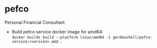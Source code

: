 # pefco
Personal Financial Consultant

- Build pefco service docker image for amd64:  
`docker buildx build --platform linux/amd64 -t gerdooshell/pefco-service:<version>.amd .`

